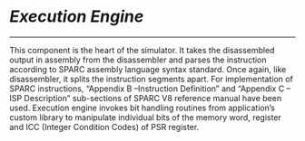 # _Execution Engine_ #

---


This component is the heart of the simulator. It takes the disassembled output in assembly from the disassembler and parses the instruction according to SPARC assembly language syntax standard. Once again, like disassembler, it  splits the instruction segments apart. For
implementation of SPARC instructions, “Appendix B –Instruction Definition” and “Appendix C – ISP Description” sub-sections of SPARC V8 reference manual have been used. Execution engine invokes bit handling routines from application’s custom library to manipulate individual bits of the memory word, register and ICC (Integer Condition Codes) of PSR register.